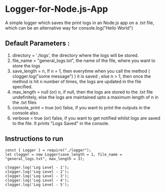 # Logger-for-Node.js-App
A simple logger which saves the print logs in an Node.js app on a .txt file, which can be an alternative way for console.log("Hello World")

## Default Parameters : 
1. directory = './logs', the directory where the logs will be stored.
2. file_name = "general_logs.txt", the name of the file, where you want to store the logs
3. save_length = n, If n = 1, then everytime when you call the method ( clogger.log("some message") ) it is saved ; else n > 1, then once the method is hit n number of times, the logs are updated in the file specified.
4. max_length = null (or) n, if null, then the logs are stored to the .txt file undefinitely, else the logs are maintained upto a maximum length of n in the .txt files
5. console_print = true (or) false, if you want to print the outputs in the console also.
6. verbose = true (or) false, if you want to get notified whilst logs are saved to the file. It prints "Logs Saved" in the console.

## Instructions to run

```
const { Logger } = require("./logger");
let clogger = new Logger(save_length = 1, file_name = "general_logs.txt", max_length = 3);

clogger.log('Log Level - 1');
clogger.log('Log Level - 2');
clogger.log('Log Level - 3');
clogger.log('Log Level - 4');
clogger.log('Log Level - 5');
```
